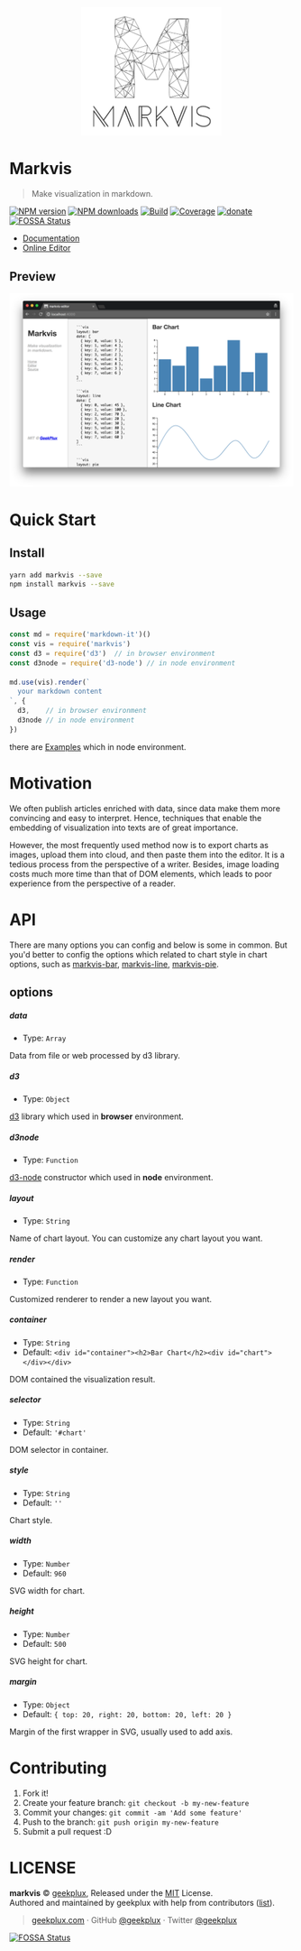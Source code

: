 <p align="center">
  <img width="250" src="./docs/markvis-logo.png" alt="logo" />
</p>

# Markvis

> Make visualization in markdown.

[![NPM version](https://img.shields.io/npm/v/markvis.svg?style=flat-square)](https://npmjs.com/package/markvis) [![NPM downloads](https://img.shields.io/npm/dm/markvis.svg?style=flat-square)](https://npmjs.com/package/markvis) [![Build](https://travis-ci.org/geekplux/markvis.svg?style=flat-square)](https://travis-ci.org/geekplux/markvis) [![Coverage](https://coveralls.io/repos/github/geekplux/markvis/badge.svg?style=flat-square)](https://coveralls.io/github/geekplux/markvis) [![donate](https://img.shields.io/badge/$-donate-ff69b4.svg?maxAge=2592000&style=flat-square)](https://geekplux.github.io/donate)
[![FOSSA Status](https://app.fossa.io/api/projects/git%2Bhttps%3A%2F%2Fgithub.com%2Fgeekplux%2Fmarkvis.svg?type=shield)](https://app.fossa.io/projects/git%2Bhttps%3A%2F%2Fgithub.com%2Fgeekplux%2Fmarkvis?ref=badge_shield)

- [Documentation](https://markvis.js.org)
- [Online Editor](https://markvis-editor.js.org)

## Preview

![](./docs/preview.png)

# Quick Start

## Install

```bash
yarn add markvis --save
npm install markvis --save
```

## Usage

```js
const md = require('markdown-it')()
const vis = require('markvis')
const d3 = require('d3')  // in browser environment
const d3node = require('d3-node') // in node environment

md.use(vis).render(`
  your markdown content
`, {
  d3,    // in browser environment
  d3node // in node environment
})
```

there are [Examples](https://github.com/geekplux/markvis/tree/master/examples) which in node environment.

# Motivation

We often publish articles enriched with data, since data make them more convincing and easy to interpret. Hence, techniques that enable the embedding of visualization into texts are of great importance. 

However, the most frequently used method now is to export charts as images, upload them into cloud, and then paste them into the editor.  It is a tedious process from the perspective of a writer. Besides, image loading costs much more time than that of DOM elements, which leads to poor experience from the perspective of a reader.


# API

There are many options you can config and below is some in common. But you'd better to config the options which related to chart style in chart options, such as [markvis-bar](https://github.com/geekplux/markvis-bar), [markvis-line](https://github.com/geekplux/markvis-line), [markvis-pie](https://github.com/geekplux/markvis-pie).

## options

##### data

- Type: `Array`

Data from file or web processed by d3 library.

##### d3

- Type: `Object`

[d3](https://github.com/d3/d3) library which used in **browser** environment.

##### d3node

- Type: `Function`

[d3-node](https://github.com/d3-node/d3-node) constructor which used in **node** environment.

##### layout

- Type: `String`

Name of chart layout. You can customize any chart layout you want.

##### render

- Type: `Function`

Customized renderer to render a new layout you want.

##### container

- Type: `String`
- Default: `<div id="container"><h2>Bar Chart</h2><div id="chart"></div></div>`

DOM contained the visualization result.

##### selector

- Type: `String`
- Default: `'#chart'`

DOM selector in container.

##### style

- Type: `String`<br>
- Default: `''`

Chart style.

##### width

- Type: `Number`<br>
- Default: `960`

SVG width for chart.

##### height

- Type: `Number`<br>
- Default: `500`

SVG height for chart.

##### margin

- Type: `Object`<br>
- Default: `{ top: 20, right: 20, bottom: 20, left: 20 }`

Margin of the first <g> wrapper in SVG, usually used to add axis.


# Contributing

1. Fork it!
2. Create your feature branch: `git checkout -b my-new-feature`
3. Commit your changes: `git commit -am 'Add some feature'`
4. Push to the branch: `git push origin my-new-feature`
5. Submit a pull request :D


# LICENSE

**markvis** © [geekplux](https://github.com/geekplux), Released under the [MIT](./LICENSE) License.<br>
Authored and maintained by geekplux with help from contributors ([list](https://github.com/geekplux/markvis/contributors)).

> [geekplux.com](http://geekplux.com) · GitHub [@geekplux](https://github.com/geekplux) · Twitter [@geekplux](https://twitter.com/geekplux)


[![FOSSA Status](https://app.fossa.io/api/projects/git%2Bhttps%3A%2F%2Fgithub.com%2Fgeekplux%2Fmarkvis.svg?type=large)](https://app.fossa.io/projects/git%2Bhttps%3A%2F%2Fgithub.com%2Fgeekplux%2Fmarkvis?ref=badge_large)
